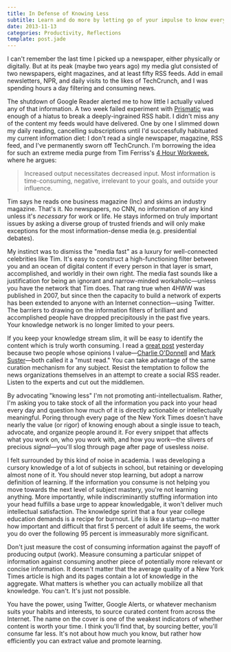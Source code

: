 ```yaml
---
title: In Defense of Knowing Less
subtitle: Learn and do more by letting go of your impulse to know everything
date: 2013-11-13
categories: Productivity, Reflections
template: post.jade
---
```


I can't remember the last time I picked up a newspaper, either physically or digitally. But at its peak (maybe two years ago) my media glut consisted of two newspapers, eight magazines, and at least fifty RSS feeds. Add in email newsletters, NPR, and daily visits to the likes of TechCrunch, and I was spending hours a day filtering and consuming news. 

The shutdown of Google Reader alerted me to how little I actually valued any of that information. A two week failed experiment with [Prismatic](http://getprismatic.com/) was enough of a hiatus to break a deeply-ingrained RSS habit. I didn't miss any of the content my feeds would have delivered. One by one I slimmed down my daily reading, cancelling subscriptions until I'd successfully habituated my current information diet: I don't read a single newspaper, magazine, RSS feed, and I've permanently sworn off TechCrunch. I'm borrowing the idea for such an extreme media purge from Tim Ferriss's [4 Hour Workweek](http://amzn.com/0307465357), where he argues:

> Increased output necessitates decreased input. Most information is time-consuming, negative, irrelevant to your goals, and outside your influence.

Tim says he reads one business magazine (Inc) and skims an industry magazine. That's it. No newspapers, no CNN, no information of any kind unless it's *necessary* for work or life. He stays informed on truly important issues by asking a diverse group of trusted friends and will only make exceptions for the most information-dense media (e.g. presidential debates).

My instinct was to dismiss the "media fast" as a luxury for well-connected celebrities like Tim. It's easy to construct a high-functioning filter between you and an ocean of digital content if every person in that layer is smart, accomplished, and worldly in their own right. The media fast sounds like a justification for being an ignorant and narrow-minded workaholic—unless you have the network that Tim does. That rang true when 4HWW was published in 2007, but since then the capacity to build a network of experts has been extended to anyone with an Internet connection—using Twitter. The barriers to drawing on the information filters of brilliant and accomplished people have dropped precipitously in the past five years. Your knowledge network is no longer limited to your peers. 

 If you keep your knowledge stream slim, it will be easy to identify the content which is truly worth consuming. I read a [great post](http://epaley.com/2013/11/12/vaporizing-vc-interest/) yesterday because two people whose opinions I value—[Charlie O'Donnell](http://twitter.com/ceonyc) and [Mark Suster](https://twitter.com/msuster)—both called it a "must read." You can take advantage of the same curation mechanism for any subject. Resist the temptation to follow the news organizations themselves in an attempt to create a social RSS reader. Listen to the experts and cut out the middlemen. 

By advocating "knowing less" I'm not promoting anti-intellectualism. Rather, I'm asking you to take stock of all the information you pack into your head every day and question how much of it is directly actionable or intellectually meaningful. Poring through every page of the New York Times doesn't have nearly the value (or rigor) of knowing enough about a single issue to teach, advocate, and organize people around it. For every snippet that affects what you work on, who you work with, and how you work—the slivers of precious *signal*—you'll slog through page after page of usesless *noise*. 

I felt surrounded by this kind of noise in academia. I was developing a cursory knowledge of a lot of subjects in school, but retaining or developing almost none of it. You should never stop learning, but adopt a narrow definition of learning. If the information you consume is not helping you move towards the next level of subject mastery, you're not learning anything. More importantly, while indiscriminantly stuffing information into your head fulfills a base urge to appear knowledgable, it won't deliver much intellectual satisfaction. The knowledge sprint that a four year college education demands is a recipe for burnout. Life is like a startup—no matter how important and difficult that first 5 percent of adult life seems, the work you do over the following 95 percent is immeasurably more significant. 

Don't just measure the cost of consuming information against the payoff of producing output (work). Measure consuming a particular snippet of information against consuming another piece of potentially more relevant or concise information. It doesn't matter that the average quality of a New York Times article is high and its pages contain a lot of knowledge in the aggregate. What matters is whether you can actually mobilize all that knowledge. You can't. It's just not possible. 

You have the power, using Twitter, Google Alerts, or whatever mechanism suits your habits and interests, to source curated content from across the Internet. The name on the cover is one of the weakest indicators of whether content is worth your time. I think you'll find that, by sourcing better, you'll consume far less. It's not about how much you know, but rather how efficiently you can extract value and promote learning. 